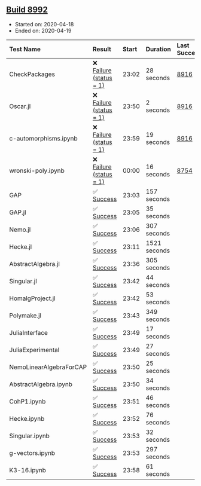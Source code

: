 ## [Build 8992](https://oscarci.mathematik.uni-kl.de/job/oscar/8992/)

* Started on: 2020-04-18
* Ended on: 2020-04-19

| Test Name    | Result | Start | Duration | Last Success | First Failure |
|:-------------|:-------|:------|:---------|:-------------|:--------------|
| CheckPackages | ❌ [Failure (status = 1)](https://oscarci.mathematik.uni-kl.de/job/oscar/8992/artifact/logs/build-8992/CheckPackages.log) | 23:02 | 28 seconds | [8916](https://oscarci.mathematik.uni-kl.de/job/oscar/8916/) | [8920](https://oscarci.mathematik.uni-kl.de/job/oscar/8920/) |
| Oscar.jl | ❌ [Failure (status = 1)](https://oscarci.mathematik.uni-kl.de/job/oscar/8992/artifact/logs/build-8992/Oscar.jl.log) | 23:50 | 2 seconds | [8916](https://oscarci.mathematik.uni-kl.de/job/oscar/8916/) | [8920](https://oscarci.mathematik.uni-kl.de/job/oscar/8920/) |
| c-automorphisms.ipynb | ❌ [Failure (status = 1)](https://oscarci.mathematik.uni-kl.de/job/oscar/8992/artifact/logs/build-8992/c-automorphisms.ipynb.log) | 23:59 | 19 seconds | [8916](https://oscarci.mathematik.uni-kl.de/job/oscar/8916/) | [8920](https://oscarci.mathematik.uni-kl.de/job/oscar/8920/) |
| wronski-poly.ipynb | ❌ [Failure (status = 1)](https://oscarci.mathematik.uni-kl.de/job/oscar/8992/artifact/logs/build-8992/wronski-poly.ipynb.log) | 00:00 | 16 seconds | [8754](https://oscarci.mathematik.uni-kl.de/job/oscar/8754/) | [8755](https://oscarci.mathematik.uni-kl.de/job/oscar/8755/) |
| GAP | ✅ [Success](https://oscarci.mathematik.uni-kl.de/job/oscar/8992/artifact/logs/build-8992/GAP.log) | 23:03 | 157 seconds |  |  |
| GAP.jl | ✅ [Success](https://oscarci.mathematik.uni-kl.de/job/oscar/8992/artifact/logs/build-8992/GAP.jl.log) | 23:05 | 35 seconds |  |  |
| Nemo.jl | ✅ [Success](https://oscarci.mathematik.uni-kl.de/job/oscar/8992/artifact/logs/build-8992/Nemo.jl.log) | 23:06 | 307 seconds |  |  |
| Hecke.jl | ✅ [Success](https://oscarci.mathematik.uni-kl.de/job/oscar/8992/artifact/logs/build-8992/Hecke.jl.log) | 23:11 | 1521 seconds |  |  |
| AbstractAlgebra.jl | ✅ [Success](https://oscarci.mathematik.uni-kl.de/job/oscar/8992/artifact/logs/build-8992/AbstractAlgebra.jl.log) | 23:36 | 305 seconds |  |  |
| Singular.jl | ✅ [Success](https://oscarci.mathematik.uni-kl.de/job/oscar/8992/artifact/logs/build-8992/Singular.jl.log) | 23:42 | 44 seconds |  |  |
| HomalgProject.jl | ✅ [Success](https://oscarci.mathematik.uni-kl.de/job/oscar/8992/artifact/logs/build-8992/HomalgProject.jl.log) | 23:42 | 53 seconds |  |  |
| Polymake.jl | ✅ [Success](https://oscarci.mathematik.uni-kl.de/job/oscar/8992/artifact/logs/build-8992/Polymake.jl.log) | 23:43 | 349 seconds |  |  |
| JuliaInterface | ✅ [Success](https://oscarci.mathematik.uni-kl.de/job/oscar/8992/artifact/logs/build-8992/JuliaInterface.log) | 23:49 | 17 seconds |  |  |
| JuliaExperimental | ✅ [Success](https://oscarci.mathematik.uni-kl.de/job/oscar/8992/artifact/logs/build-8992/JuliaExperimental.log) | 23:49 | 27 seconds |  |  |
| NemoLinearAlgebraForCAP | ✅ [Success](https://oscarci.mathematik.uni-kl.de/job/oscar/8992/artifact/logs/build-8992/NemoLinearAlgebraForCAP.log) | 23:50 | 25 seconds |  |  |
| AbstractAlgebra.ipynb | ✅ [Success](https://oscarci.mathematik.uni-kl.de/job/oscar/8992/artifact/logs/build-8992/AbstractAlgebra.ipynb.log) | 23:50 | 34 seconds |  |  |
| CohP1.ipynb | ✅ [Success](https://oscarci.mathematik.uni-kl.de/job/oscar/8992/artifact/logs/build-8992/CohP1.ipynb.log) | 23:51 | 46 seconds |  |  |
| Hecke.ipynb | ✅ [Success](https://oscarci.mathematik.uni-kl.de/job/oscar/8992/artifact/logs/build-8992/Hecke.ipynb.log) | 23:52 | 76 seconds |  |  |
| Singular.ipynb | ✅ [Success](https://oscarci.mathematik.uni-kl.de/job/oscar/8992/artifact/logs/build-8992/Singular.ipynb.log) | 23:53 | 32 seconds |  |  |
| g-vectors.ipynb | ✅ [Success](https://oscarci.mathematik.uni-kl.de/job/oscar/8992/artifact/logs/build-8992/g-vectors.ipynb.log) | 23:53 | 297 seconds |  |  |
| K3-16.ipynb | ✅ [Success](https://oscarci.mathematik.uni-kl.de/job/oscar/8992/artifact/logs/build-8992/K3-16.ipynb.log) | 23:58 | 61 seconds |  |  |
